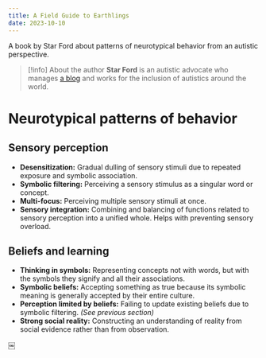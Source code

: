 ```yaml
---
title: A Field Guide to Earthlings
date: 2023-10-10
---
```


A book by Star Ford about patterns of neurotypical behavior from an autistic perspective.

> [!info] About the author
> **Star Ford** is an autistic advocate who manages [a blog](https://ianology.wordpress.com) and works for the inclusion of autistics around the world.

# Neurotypical patterns of behavior

## Sensory perception

- **Desensitization:** Gradual dulling of sensory stimuli due to repeated exposure and symbolic association.
- **Symbolic filtering:** Perceiving a sensory stimulus as a singular word or concept.
- **Multi-focus:** Perceiving multiple sensory stimuli at once.
- **Sensory integration:** Combining and balancing of functions related to sensory perception into a unified whole. Helps with preventing sensory overload.

## Beliefs and learning

- **Thinking in symbols:** Representing concepts not with words, but with the symbols they signify and all their associations.
- **Symbolic beliefs:** Accepting something as true because its symbolic meaning is generally accepted by their entire culture.
- **Perception limited by beliefs:** Failing to update existing beliefs due to symbolic filtering. *(See previous section)*
- **Strong social reality:** Constructing an understanding of reality from social evidence rather than from observation.

￼